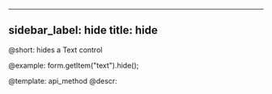 
---
sidebar_label: hide
title: hide
---          

@short: hides a Text control



@example:
form.getItem("text").hide(); 


@template: api_method
@descr:


